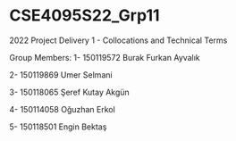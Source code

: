 # CSE4095S22_Grp11
2022 Project Delivery 1 - Collocations and Technical Terms


Group Members:
1- 150119572 Burak Furkan Ayvalık

2- 150119869 Umer Selmani

3- 150118065 Şeref Kutay Akgün

4- 150114058 Oğuzhan Erkol

5- 150118501 Engin Bektaş
